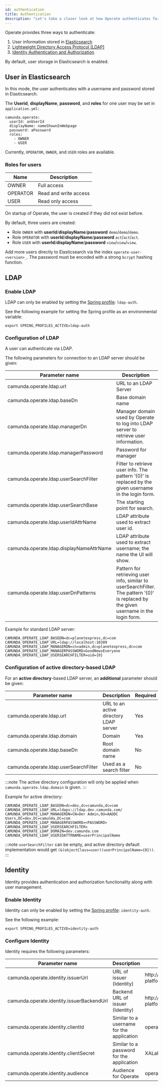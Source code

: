 ```yaml
---
id: authentication
title: Authentication
description: "Let's take a closer look at how Operate authenticates for use."
---
```


Operate provides three ways to authenticate:

1. User information stored in [Elasticsearch](#user-in-elasticsearch)
2. [Lightweight Directory Access Protocol (LDAP)](#ldap)
3. [Identity Authentication and Authorization](#identity)

By default, user storage in Elasticsearch is enabled.

## User in Elasticsearch

In this mode, the user authenticates with a username and password stored in Elasticsearch.

The **Userid**, **displayName**, **password**, and **roles** for one user may be set in `application.yml`:

```
camunda.operate:
  userId: anUserId
  displayName: nameShownInWebpage
  password: aPassword
  roles:
    - OWNER
    - USER
```

Currently, `OPERATOR`, `OWNER`, and `USER` roles are available.

### Roles for users
| Name     | Description           |
|----------|-----------------------|
| OWNER    | Full access           |
| OPERATOR | Read and write access |
| USER     | Read only access      |

On startup of Operate, the user is created if they did not exist before.

By default, three users are created:
* Role `OWNER` with **userId**/**displayName**/**password** `demo`/`demo`/`demo`.
* Role `OPERATOR` with **userId**/**displayName**/**password** `act`/`act`/`act`.
* Role `USER` with **userId**/**displayName**/**password** `view`/`view`/`view`.

Add more users directly to Elasticsearch via the index `operate-user-<version>_`. The password must be encoded with a strong `bcrypt` hashing function.

## LDAP

### Enable LDAP

LDAP can only be enabled by setting the [Spring profile](https://docs.spring.io/spring-boot/docs/current/reference/html/spring-boot-features.html#boot-features-profiles): `ldap-auth`.

See the following example for setting the Spring profile as an environmental variable:

```
export SPRING_PROFILES_ACTIVE=ldap-auth
```

### Configuration of LDAP

A user can authenticate via LDAP.

The following parameters for connection to an LDAP server should be given:

 Parameter name | Description | Example | Required |
 | -- | -- | -- | -- |
 | camunda.operate.ldap.url | URL to an LDAP Server | ldaps://camunda.com/ | Yes |
 | camunda.operate.ldap.baseDn | Base domain name | dc=camunda,dc=com | Yes |
 | camunda.operate.ldap.managerDn | Manager domain used by Operate to log into LDAP server to retrieve user information. | cn=admin,dc=camunda,dc=com | Yes |
 | camunda.operate.ldap.managerPassword| Password for manager | | Yes |
 | camunda.operate.ldap.userSearchFilter | Filter to retrieve user info. The pattern '{0}' is replaced by the given username in the login form. | {0} | No, default is {0} |
 | camunda.operate.ldap.userSearchBase | The starting point for search.| ou=Support,dc=camunda,dc=com | No |
 | camunda.operate.ldap.userIdAttrName | LDAP attribute used to extract user id. | userPrincipalName | No |
 | camunda.operate.ldap.displayNameAttrName| LDAP attribute used to extract username; the name the UI will show. | userName | No |
 | camunda.operate.ldap.userDnPatterns| Pattern for retrieving user info, similar to userSearchFilter. The pattern '{0}' is replaced by the given username in the login form. | uid={0},ou=people | No |

Example for standard LDAP server:
```shell
CAMUNDA_OPERATE_LDAP_BASEDN=dc=planetexpress,dc=com
CAMUNDA_OPERATE_LDAP_URL=ldap://localhost:10389
CAMUNDA_OPERATE_LDAP_MANAGERDN=cn=admin,dc=planetexpress,dc=com
CAMUNDA_OPERATE_LDAP_MANAGERPASSWORD=GoodNewsEveryone
CAMUNDA_OPERATE_LDAP_USERSEARCHFILTER=uid={0}
```

### Configuration of active directory-based LDAP

For an **active directory**-based LDAP server, an **additional** parameter should be given:

| Parameter name | Description | Required |
| -- | -- | -- |
| camunda.operate.ldap.url | URL to an active directory LDAP server | Yes |
| camunda.operate.ldap.domain| Domain | Yes |
| camunda.operate.ldap.baseDn| Root domain name | No |
| camunda.operate.ldap.userSearchFilter| Used as a search filter | No |

:::note
The active directory configuration will only be applied when `camunda.operate.ldap.domain` is given.
:::

Example for active directory:

````shell
CAMUNDA_OPERATE_LDAP_BASEDN=dc=dev,dc=camunda,dc=com
CAMUNDA_OPERATE_LDAP_URL=ldaps://ldap.dev.camunda.com/
CAMUNDA_OPERATE_LDAP_MANAGERDN=CN=Der Admin,OU=AADDC Users,DC=dev,DC=camunda,DC=com
CAMUNDA_OPERATE_LDAP_MANAGERPASSWORD=<PASSWORD>
CAMUNDA_OPERATE_LDAP_USERSEARCHFILTER=
CAMUNDA_OPERATE_LDAP_DOMAIN=dev.camunda.com
CAMUNDA_OPERATE_LDAP_USERIDATTRNAME=userPrincipalName
````

:::note
`userSearchFilter` can be empty, and active directory default implementation would get `(&(objectClass=user)(userPrincipalName={0}))`.
:::

## Identity

<!-- TODO: insert link to identity when available [Identity](../../self-managed/identity) -->
Identity provides authentication and authorization functionality along with user management.

### Enable Identity

Identity can only be enabled by setting the [Spring profile](https://docs.spring.io/spring-boot/docs/current/reference/html/spring-boot-features.html#boot-features-profiles): `identity-auth`.

See the following example:

```
export SPRING_PROFILES_ACTIVE=identity-auth
```

### Configure Identity

Identity requires the following parameters:

| Parameter name | Description | Example value |
| -- | -- | -- |
| camunda.operate.identity.issuerUrl | URL of issuer (Identity) | http://localhost:18080/auth/realms/camunda-platform |
| camunda.operate.identity.issuerBackendUrl | Backend URL of issuer (Identity) | http://localhost:18080/auth/realms/camunda-platform |
| camunda.operate.identity.clientId | Similar to a username for the application | operate |
| camunda.operate.identity.clientSecret | Similar to a password for the application | XALaRPl...s7dL7 |
| camunda.operate.identity.audience | Audience for Operate | operate-api |


